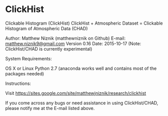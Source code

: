 # ClickHist

Clickable Histogram (ClickHist)
ClickHist + Atmospheric Dataset =
Clickable Histogram of Atmospheric Data (CHAD)

Author: Matthew Niznik (matthewniznik on Github)
E-mail: matthew.niznik9@gmail.com
Version 0.16
Date: 2015-10-17
(Note: ClickHist/CHAD is currently experimental)

System Requirements:

OS X or Linux
Python 2.7 (anaconda works well and contains most of the packages needed)

Instructions:

Visit https://sites.google.com/site/matthewjniznik/research/clickhist

If you come across any bugs or need assistance in using ClickHist/CHAD, please notify me at the E-mail listed above.
